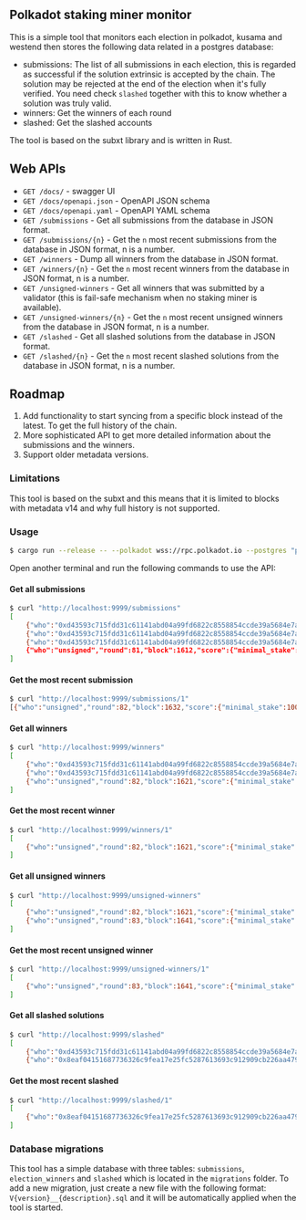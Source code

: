 ## Polkadot staking miner monitor

This is a simple tool that monitors each election in polkadot, kusama and westend 
then stores the following data related in a postgres database:
- submissions: The list of all submissions in each election, this is regarded 
  as successful if the solution extrinsic is accepted by the chain. The solution may
  be rejected at the end of the election when it's fully verified. You need check `slashed`
  together with this to know whether a solution was truly valid.
- winners: Get the winners of each round
- slashed: Get the slashed accounts

The tool is based on the subxt library and is written in Rust.

## Web APIs
- `GET /docs/` - swagger UI
- `GET /docs/openapi.json` - OpenAPI JSON schema
- `GET /docs/openapi.yaml` - OpenAPI YAML schema
- `GET /submissions` - Get all submissions from the database in JSON format.
- `GET /submissions/{n}` - Get the `n` most recent submissions from the database in JSON format, n is a number.
- `GET /winners` - Dump all winners from the database in JSON format.
- `GET /winners/{n}` - Get the `n` most recent winners from the database in JSON format, n is a number.
- `GET /unsigned-winners` - Get all winners that was submitted by a validator (this is fail-safe mechanism when no staking miner is available).
- `GET /unsigned-winners/{n}` - Get the `n` most recent unsigned winners from the database in JSON format, n is a number.
- `GET /slashed` - Get all slashed solutions from the database in JSON format.
- `GET /slashed/{n}` - Get the `n` most recent slashed solutions from the database in JSON format, n is a number.

## Roadmap

1. Add functionality to start syncing from a specific block instead of the latest. To get the full history of the chain.
2. More sophisticated API to get more detailed information about the submissions and the winners.
3. Support older metadata versions.

### Limitations

This tool is based on the subxt and this means that it is limited to blocks with metadata v14
and why full history is not supported.

### Usage

```bash
$ cargo run --release -- --polkadot wss://rpc.polkadot.io --postgres "postgresql://user:pwd@localhost/polkadot"
```

Open another terminal and run the following commands to use the API:

#### Get all submissions

```bash
$ curl "http://localhost:9999/submissions"
[
    {"who":"0xd43593c715fdd31c61141abd04a99fd6822c8558854ccde39a5684e7a56da27d","round":79,"block":1564,"score":{"minimal_stake":100000000000000,"sum_stake":100000000000000,"sum_stake_squared":10000000000000000000000000000},"success":true},
    {"who":"0xd43593c715fdd31c61141abd04a99fd6822c8558854ccde39a5684e7a56da27d","round":80,"block":1584,"score":{"minimal_stake":100000000000000,"sum_stake":100000000000000,"sum_stake_squared":10000000000000000000000000000},"success":true},
    {"who":"0xd43593c715fdd31c61141abd04a99fd6822c8558854ccde39a5684e7a56da27d","round":81,"block":1604,"score":{"minimal_stake":340282366920938463463374607431768211455,"sum_stake":340282366920938463463374607431768211455,"sum_stake_squared":340282366920938463463374607431768211455},"success":true},
    {"who":"unsigned","round":81,"block":1612,"score":{"minimal_stake":100000000000000,"sum_stake":100000000000000,"sum_stake_squared":10000000000000000000000000000},"success":true}
]
```

#### Get the most recent submission
```bash
$ curl "http://localhost:9999/submissions/1"
[{"who":"unsigned","round":82,"block":1632,"score":{"minimal_stake":100000000000000,"sum_stake":100000000000000,"sum_stake_squared":10000000000000000000000000000},"success":true}]
```

#### Get all winners

```bash
$ curl "http://localhost:9999/winners"
[
    {"who":"0xd43593c715fdd31c61141abd04a99fd6822c8558854ccde39a5684e7a56da27d","round":80,"block":1581,"score":{"minimal_stake":100000000000000,"sum_stake":100000000000000,"sum_stake_squared":10000000000000000000000000000}},
    {"who":"0xd43593c715fdd31c61141abd04a99fd6822c8558854ccde39a5684e7a56da27d","round":81,"block":1601,"score":{"minimal_stake":100000000000000,"sum_stake":100000000000000,"sum_stake_squared":10000000000000000000000000000}},
    {"who":"unsigned","round":82,"block":1621,"score":{"minimal_stake":100000000000000,"sum_stake":100000000000000,"sum_stake_squared":10000000000000000000000000000}}
]
```

#### Get the most recent winner

```bash
$ curl "http://localhost:9999/winners/1"
[
    {"who":"unsigned","round":82,"block":1621,"score":{"minimal_stake":100000000000000,"sum_stake":100000000000000,"sum_stake_squared":10000000000000000000000000000}}
]
```

#### Get all unsigned winners

```bash
$ curl "http://localhost:9999/unsigned-winners"
[
    {"who":"unsigned","round":82,"block":1621,"score":{"minimal_stake":100000000000000,"sum_stake":100000000000000,"sum_stake_squared":10000000000000000000000000000}},
    {"who":"unsigned","round":83,"block":1641,"score":{"minimal_stake":100000000000000,"sum_stake":100000000000000,"sum_stake_squared":10000000000000000000000000000}}
]
```

#### Get the most recent unsigned winner

```bash
$ curl "http://localhost:9999/unsigned-winners/1"
[
    {"who":"unsigned","round":83,"block":1641,"score":{"minimal_stake":100000000000000,"sum_stake":100000000000000,"sum_stake_squared":10000000000000000000000000000}}
]
```

#### Get all slashed solutions

```bash
$ curl "http://localhost:9999/slashed"
[
    {"who":"0xd43593c715fdd31c61141abd04a99fd6822c8558854ccde39a5684e7a56da27d","round":81,"block":1611,"amount":"2000034179670"},
    {"who":"0x8eaf04151687736326c9fea17e25fc5287613693c912909cb226aa4794f26a48","round":85,"block":1691,"amount":"2000034179670"}]
```

#### Get the most recent slashed

```bash
$ curl "http://localhost:9999/slashed/1"
[
    {"who":"0x8eaf04151687736326c9fea17e25fc5287613693c912909cb226aa4794f26a48","round":85,"block":1691,"amount":"2000034179670"}
]
```

### Database migrations

This tool has a simple database with three tables: `submissions`, `election_winners` and `slashed` which is located in the `migrations` folder.
To add a new migration, just create a new file with the following format: `V{version}__{description}.sql` and it will be automatically applied when the tool is started.